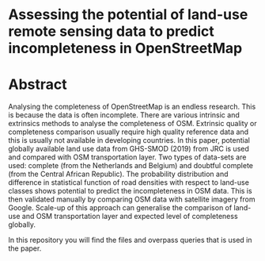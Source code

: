 # Assessing the potential of land-use remote sensing data to predict incompleteness in OpenStreetMap
# Abstract
Analysing the completeness of OpenStreetMap is an endless research. This is because the data is often incomplete. There are various intrinsic and extrinsics methods to analyse the completeness of OSM. Extrinsic quality or completeness comparison usually require high quality reference data and this is usually not available in developing countries. In this paper, potential globally available land use data from GHS-SMOD (2019) from JRC is used and compared with OSM transportation layer. Two types of data-sets are used: complete (from the Netherlands and Belgium) and doubtful complete (from the Central African Republic). The probability distribution and difference in statistical function of road densities with respect to land-use classes shows potential to predict the incompleteness in OSM data. This is then validated manually by comparing OSM data with satellite imagery from Google. Scale-up of this approach can generalise the comparison of land-use and OSM transportation layer and expected level of completeness globally. 


In this repository you will find the files and overpass queries that is used in the paper.
